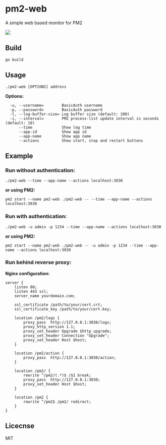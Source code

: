 # pm2-web
A simple web based monitor for PM2

<img src="https://github.com/doorbash/pm2-web/blob/master/screenshot.png?raw=true" />

## Build
```
go build
```

## Usage
```
./pm2-web [OPTIONS] address
```

**Options:**
```
  -u, --username=        BasicAuth username
  -p, --password=        BasicAuth password
  -l, --log-buffer-size= Log buffer size (default: 200)
  -i, --interval=        PM2 process-list update interval in seconds (default: 10)
      --time             Show log time
      --app-id           Show app id
      --app-name         Show app name
      --actions          Show start, stop and restart buttons
```

## Example

### Run without authentication:

```
./pm2-web --time --app-name --actions localhost:3030
```

**or using PM2:**
```
pm2 start --name pm2-web ./pm2-web -- --time --app-name --actions localhost:3030
```

### Run with authentication:

```
./pm2-web -u admin -p 1234 --time --app-name --actions localhost:3030
```

**or using PM2:**
```
pm2 start --name pm2-web ./pm2-web -- -u admin -p 1234 --time --app-name --actions localhost:3030
```

### Run behind reverse proxy:

**Nginx configuration:**
```
server {
    listen 80;
    listen 443 ssl;
    server_name yourdomain.com;

    ssl_certificate /path/to/your/cert.crt;
    ssl_certificate_key /path/to/your/cert.key;

    location /pm2/logs {
        proxy_pass  http://127.0.0.1:3030/logs;
        proxy_http_version 1.1;
        proxy_set_header Upgrade $http_upgrade;
        proxy_set_header Connection "Upgrade";
        proxy_set_header Host $host;
    }
    
    location /pm2/action {
        proxy_pass  http://127.0.0.1:3030/action;
    }

    location /pm2/ {
        rewrite ^/pm2/(.*)$ /$1 break;    
        proxy_pass  http://127.0.0.1:3030;
        proxy_set_header Host $host;
    }

    location /pm2 {
        rewrite ^/pm2$ /pm2/ redirect;
    }
}
```

## Licecnse
MIT

